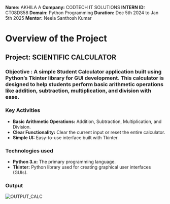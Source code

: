 **Name:** AKHILA A
**Company:** CODTECH IT SOLUTIONS
**INTERN ID:** CT08DS58
**Domain:** Python Programming 
**Duration:** Dec 5th 2024 to Jan 5th 2025
**Mentor:** Neela Santhosh Kumar

# Overview of the Project 

## Project: SCIENTIFIC CALCULATOR 

### Objective : A simple Student Calculator application built using Python’s Tkinter library for GUI development. This calculator is designed to help students perform basic arithmetic operations like addition, subtraction, multiplication, and division with ease.

### Key Activities 
- **Basic Arithmetic Operations:** Addition, Subtraction, Multiplication, and Division.
- **Clear Functionality:** Clear the current input or reset the entire calculator.
- **Simple UI:** Easy-to-use interface built with Tkinter.

### Technologies used
- **Python 3.x:** The primary programming language.
- **Tkinter:** Python library used for creating graphical user interfaces (GUIs).

### Output 
![OUTPUT_CALC](https://github.com/user-attachments/assets/226a59a8-0776-495c-9609-a1a95c5ce74a)





